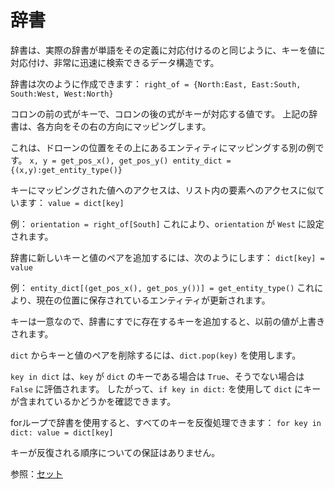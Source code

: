 # 辞書
辞書は、実際の辞書が単語をその定義に対応付けるのと同じように、キーを値に対応付け、非常に迅速に検索できるデータ構造です。

辞書は次のように作成できます：
`right_of = {North:East, East:South, South:West, West:North}`

コロンの前の式がキーで、コロンの後の式がキーが対応する値です。
上記の辞書は、各方向をその右の方向にマッピングします。

これは、ドローンの位置をその上にあるエンティティにマッピングする別の例です。
`x, y = get_pos_x(), get_pos_y()
entity_dict = {(x,y):get_entity_type()}`

キーにマッピングされた値へのアクセスは、リスト内の要素へのアクセスに似ています：
`value = dict[key]`

例：
`orientation = right_of[South]`
これにより、`orientation` が `West` に設定されます。

辞書に新しいキーと値のペアを追加するには、次のようにします：
`dict[key] = value`

例：
`entity_dict[(get_pos_x(), get_pos_y())] = get_entity_type()`
これにより、現在の位置に保存されているエンティティが更新されます。

キーは一意なので、辞書にすでに存在するキーを追加すると、以前の値が上書きされます。

`dict` からキーと値のペアを削除するには、`dict.pop(key)` を使用します。

`key in dict` は、`key` が `dict` のキーである場合は `True`、そうでない場合は `False` に評価されます。
したがって、`if key in dict:` を使用して `dict` にキーが含まれているかどうかを確認できます。

forループで辞書を使用すると、すべてのキーを反復処理できます：
`for key in dict:
	value = dict[key]`

キーが反復される順序についての保証はありません。

参照：[セット](docs/scripting/sets.md)